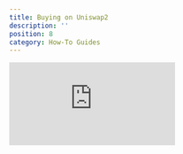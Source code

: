 ```yaml
---
title: Buying on Uniswap2
description: ''
position: 8
category: How-To Guides
---
```


<div class="video-container">
  <iframe src="https://www.youtube-nocookie.com/embed/l1zV4zb7whI" frameborder="0" allow="accelerometer; autoplay; encrypted-media; gyroscope; picture-in-picture" allowfullscreen></iframe>
</div>

